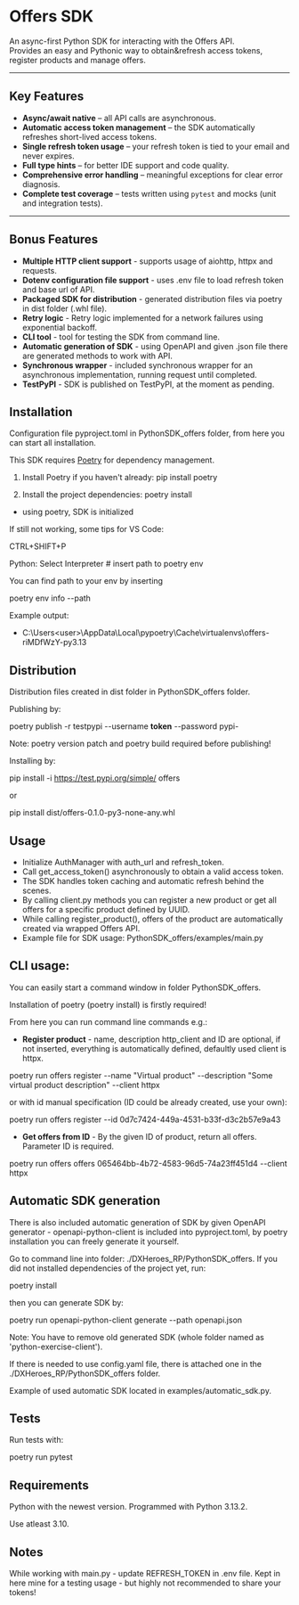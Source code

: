 # Offers SDK

An async-first Python SDK for interacting with the Offers API.  
Provides an easy and Pythonic way to obtain&refresh access tokens, register products and manage offers.

---

## Key Features

- **Async/await native** – all API calls are asynchronous.
- **Automatic access token management** – the SDK automatically refreshes short-lived access tokens.
- **Single refresh token usage** – your refresh token is tied to your email and never expires.
- **Full type hints** – for better IDE support and code quality.
- **Comprehensive error handling** – meaningful exceptions for clear error diagnosis.
- **Complete test coverage** – tests written using `pytest` and mocks (unit and integration tests).

---

## Bonus Features
- **Multiple HTTP client support** - supports usage of aiohttp, httpx and requests.
- **Dotenv configuration file support** - uses .env file to load refresh token and base url of API.
- **Packaged SDK for distribution** - generated distribution files via poetry in dist folder (.whl file).
- **Retry logic** - Retry logic implemented for a network failures using exponential backoff.
- **CLI tool** - tool for testing the SDK from command line.
- **Automatic generation of SDK** - using OpenAPI and given .json file there are generated methods to work with API.
- **Synchronous wrapper** - included synchronous wrapper for an asynchronous implementation, running request until completed.
- **TestPyPI** - SDK is published on TestPyPI, at the moment as pending.

## Installation
Configuration file pyproject.toml in PythonSDK_offers folder, from here you can start all installation.

This SDK requires [Poetry](https://python-poetry.org/) for dependency management.

1. Install Poetry if you haven't already:
pip install poetry

2. Install the project dependencies:
poetry install
- using poetry, SDK is initialized

If still not working, some tips for VS Code:

CTRL+SHIFT+P

Python: Select Interpreter  # insert path to poetry env

You can find path to your env by inserting

poetry env info --path


Example output:
- C:\Users\<user>\AppData\Local\pypoetry\Cache\virtualenvs\offers-riMDfWzY-py3.13

## Distribution 
Distribution files created in dist folder in PythonSDK_offers folder. 

Publishing by:

poetry publish -r testpypi --username __token__ --password pypi-<token>

Note: poetry version patch and poetry build required before publishing!

Installing by:

pip install -i https://test.pypi.org/simple/ offers

or 

pip install dist/offers-0.1.0-py3-none-any.whl


## Usage
- Initialize AuthManager with auth_url and refresh_token. 
- Call get_access_token() asynchronously to obtain a valid access token. 
- The SDK handles token caching and automatic refresh behind the scenes. 
- By calling client.py methods you can register a new product or get all offers for a specific product defined by UUID. 
- While calling register_product(), offers of the product are automatically created via wrapped Offers API. 
- Example file for SDK usage: PythonSDK_offers/examples/main.py

## CLI usage:
You can easily start a command window in folder PythonSDK_offers. 

Installation of poetry (poetry install) is firstly required!

From here you can run command line commands e.g.:

- **Register product** - name, description http_client and ID are optional, if not inserted, everything is automatically defined, defaultly used client is httpx.

poetry run offers register --name "Virtual product" --description "Some virtual product description" --client httpx

or with id manual specification (ID could be already created, use your own):

poetry run offers register --id 0d7c7424-449a-4531-b33f-d3c2b57e9a43


- **Get offers from ID** - By the given ID of product, return all offers. Parameter ID is required.

poetry run offers offers 065464bb-4b72-4583-96d5-74a23ff451d4 --client httpx

## Automatic SDK generation
There is also included automatic generation of SDK by given OpenAPI generator - openapi-python-client is included into pyproject.toml, by poetry installation you can freely generate it yourself.

Go to command line into folder: ./DXHeroes_RP/PythonSDK_offers. If you did not installed dependencies of the project yet, run:

poetry install

then you can generate SDK by:

poetry run openapi-python-client generate --path openapi.json

Note: You have to remove old generated SDK (whole folder named as 'python-exercise-client').

If there is needed to use config.yaml file, there is attached one in the ./DXHeroes_RP/PythonSDK_offers folder.

Example of used automatic SDK located in examples/automatic_sdk.py.

## Tests
Run tests with:

poetry run pytest

## Requirements
Python with the newest version. Programmed with Python 3.13.2.

Use atleast 3.10.

## Notes
While working with main.py - update REFRESH_TOKEN in .env file. Kept in here mine for a testing usage - but highly not recommended to share your tokens!
